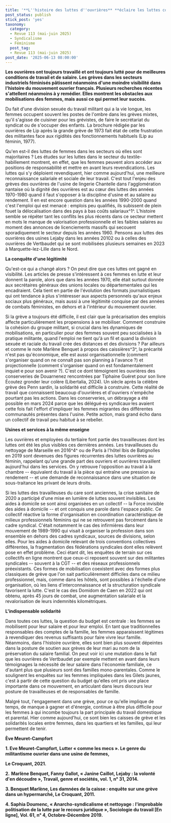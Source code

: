 ```yaml
---
title: '**L''histoire des luttes d''ouvrières** **éclaire les luttes contemporaines**'
post_status: publish
stick_post: 'yes'
taxonomy:
  category:
  - Revue 113 (mai-juin 2025)
  - Syndicalisme
  - Féminisme
  post_tag:
  - Revue 113 (mai-juin 2025)
post_date: '2025-06-13 08:00:00'
---
```


**Les ouvrières ont toujours travaillé et ont toujours lutté pour de meilleures conditions de travail et de salaire. Les grèves dans les secteurs industriels féminisés pâtissent néanmoins d'une moindre visibilité dans l'histoire  du mouvement ouvrier français. Plusieurs recherches récentes s'attellent néanmoins à y remédier. Elles montrent les obstacles aux mobilisations des femmes, mais aussi ce qui permet leur succès.**

Du fait d'une division sexuée du travail militant qui a la vie longue, les femmes occupent souvent les postes de l'ombre dans les grèves mixtes, qu'il s'agisse de cuisiner pour les grévistes, de faire le secrétariat du syndicat ou de s'occuper des enfants. La brochure rédigée par les ouvrières de Lip après la grande grève de 1973 fait état de cette frustration des militantes face aux rigidités des fonctionnements habituels (Lip au féminin, 1977).

Qu'en est-il des luttes de femmes dans les secteurs où elles sont majoritaires ? Les études sur les luttes dans le secteur du textile-habillement montrent, en effet, que les femmes peuvent alors accéder aux positions de responsabilité et mettre en avant leurs revendications. Les luttes qui s'y déploient revendiquent, hier comme aujourd'hui, une meilleure reconnaissance salariale et sociale de leur travail. C'est tout l'enjeu des grèves des ouvrières de l'usine de lingerie Chantelle dans l'agglomération nantaise où la dignité des ouvrières est au cœur des luttes des années 1970-1980 quand il faut s'opposer à la discipline d'usine et au salaire au rendement. Il en est encore question dans les années 1990-2000 quand c'est l'emploi qui est menacé : emplois peu qualifiés, ils subissent de plein fouet la délocalisation dans des pays à bas coûts salariaux^1^. L'histoire semble se répéter tant les conflits les plus récents dans ce secteur mettent en mots le manque de valorisation professionnelle et les faibles salaires au moment des annonces de licenciements massifs qui secouent sporadiquement le secteur depuis les années 1960. Pensons aux luttes des ouvrières des usines Lejaby dans les années 20102 ou à celles des ouvrières de Vertbaudet qui se sont mobilisées plusieurs semaines en 2023 à Marquette-lez-Lille dans le Nord.

**La conquête d'une légitimité**

Qu'est-ce qui a changé alors ? On peut dire que ces luttes ont gagné en visibilité. Les articles de presse s'intéressent à ces femmes en lutte et leur donnent la parole, alors que dans les années 1970, elle était surtout donnée aux secrétaires généraux des unions locales ou départementales qui les encadraient. Cela tient en partie de l'évolution des formats journalistiques qui ont tendance à plus s'intéresser aux aspects personnels qu'aux enjeux sociaux plus généraux, mais aussi à une légitimité conquise par des années de combats féministes, en dehors et à l'intérieur du mouvement ouvrier.

Si la grève a toujours été difficile, il est clair que la précarisation des emplois affecte particulièrement les propensions à se mobiliser. Comment construire la cohésion du groupe militant, si crucial dans les dynamiques de mobilisations, en particulier pour des femmes souvent peu socialisées à la pratique militante, quand l'emploi ne tient qu'à un fil et quand la division sexuée et raciale du travail crée des distances et des divisions ? Par ailleurs et comme le note Marlène Benquet à propos des caissières^3^, la précarité n'est pas qu'économique, elle est aussi organisationnelle (comment s'organiser quand on ne connaît pas son planning à l'avance ?) et projectionnelle (comment s'organiser quand on est fondamentalement inquiet·e pour son avenir ?). C'est ce dont témoignent les ouvrières des conserveries de Douarnenez rencontrées par Tiphaine Guéret pour son livre Écoutez gronder leur colère (Libertalia, 2024). Un siècle après la célèbre grève des Penn sardin, la solidarité est difficile à construire. Cette réalité de travail que connaissent beaucoup d'ouvrières et d'ouvriers n'empêche pourtant pas les actions. Dans les conserveries, un débrayage a été possible en mars 2024 parce que les délégué·es syndicaux·les avaient cette fois fait l'effort d'impliquer les femmes migrantes des différentes communautés présentes dans l'usine. Petite action, mais grand écho dans un collectif de travail peu habitué à se rebeller.

**Usines et services à la même enseigne**

Les ouvrières et employées du tertiaire font partie des travailleuses dont les luttes ont été les plus visibles ces dernières années. Les travailleuses du nettoyage de Marseille en 2016^4^ ou de Paris à l'hôtel Ibis de Batignolles en 2019 sont devenues des figures récurrentes des luttes ouvrières au féminin, rappelant qu'une grande part des ouvriers et ouvrières travaillent aujourd'hui dans les services. On y retrouve l'opposition au travail à la chambre -- équivalent du travail à la pièce qui entraîne une pression au rendement -- et une demande de reconnaissance dans une situation de sous-traitance les privant de leurs droits.

Si les luttes des travailleuses du care sont anciennes, la crise sanitaire de 2020 a participé d'une mise en lumière de luttes souvent invisibles. Les aides à domicile se sont ainsi organisées en un collectif -- la Force invisible des aides à domicile -- et ont conquis une parole dans l'espace public. Ce collectif réactive la forme d'organisation en coordination caractéristique de milieux professionnels féminins qui ne se retrouvent pas forcément dans le cadre syndical. C'était notamment le cas des infirmières dans leur mouvement de 1989-1990 qui visait à organiser la profession dans son ensemble en dehors des cadres syndicaux, sources de divisions, selon elles. Pour les aides à domicile relevant de trois conventions collectives différentes, la fragmentation des fédérations syndicales dont elles relèvent pose en effet problème. Ceci étant dit, les enquêtes de terrain sur ces collectifs en ligne montrent que ceux-ci reposent souvent sur des militantes syndicales -- souvent à la CGT -- et des réseaux professionnels préexistants. Ces formes de mobilisation coexistent avec des formes plus classiques de grève que l'on sait particulièrement difficiles dans ce milieu professionnel, mais, comme dans les hôtels, sont possibles à l'échelle d'une organisation, où les liens d'interconnaissance et la structuration syndicale favorisent la lutte. C'est le cas des Domidom de Caen en 2022 qui ont obtenu, après 45 jours de combat, une augmentation salariale et la revalorisation de leurs indemnités kilométriques.

**L'indispensable solidarité**

Dans toutes ces luttes, la question du budget est centrale : les femmes se mobilisent pour leur salaire et pour leur emploi. En tant que traditionnelles responsables des comptes de la famille, les femmes apparaissent légitimes à revendiquer des revenus suffisants pour faire vivre leur famille. Néanmoins, dans l'histoire ouvrière, elles sont bien plus souvent dépeintes dans la posture de soutien aux grèves de leur mari au nom de la préservation du salaire familial. On peut voir ici une mutation dans le fait que les ouvrières de Vertbaudet par exemple mettent en avant dans leurs témoignages la nécessité de leur salaire dans l'économie familiale, ce d'autant plus que plusieurs sont des familles mono-parentales. Comme le soulignent les enquêtes sur les femmes impliquées dans les Gilets jaunes, c'est à partir de cette question du budget qu'elles ont pris une place importante dans ce mouvement, en articulant dans leurs discours leur posture de travailleuses et de responsables de famille.

Malgré tout, l'engagement dans une grève, pour ce qu'elle implique de temps, de manque à gagner et d'énergie, continue à être plus difficile pour les femmes à qui incombe toujours la part principale du travail domestique et parental. Hier comme aujourd'hui, ce sont bien les caisses de grève et les solidarités locales entre femmes, dans les quartiers et les familles, qui leur permettent de tenir.

**Ève Meuret-Campfort**

**1. Eve Meuret-Campfort, Lutter « comme les mecs ». Le genre du militantisme ouvrier dans une usine de femmes,**

**Le Croquant, 2021.**

**2. Marlène Benquet, Fanny Gallot, « Janine Caillot, Lejaby : la volonté d\'en découdre », Travail, genre et sociétés, vol. 1, n° 31, 2014.**

**3. Benquet Marlène, Les damnées de la caisse : enquête sur une grève dans un hypermarché, Le Croquant, 2011.**

**4. Saphia Doumenc, « Anarcho-syndicalisme et nettoyage : l'improbable politisation de la lutte par le recours juridique », Sociologie du travail \[En ligne\], Vol. 61, n° 4, Octobre-Décembre 2019.**


